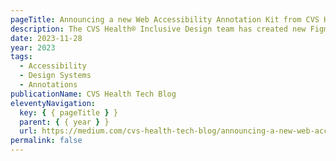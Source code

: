```yaml
---
pageTitle: Announcing a new Web Accessibility Annotation Kit from CVS Health Inclusive Design
description: The CVS Health® Inclusive Design team has created new Figma annotation kits for multiple platforms. Today, we are releasing the first of these tools for annotating web accessibility. Our hope is that the Design and Accessibility disciplines use and improve on them so that the internet as a whole may become more accessible.
date: 2023-11-28
year: 2023
tags:
  - Accessibility
  - Design Systems
  - Annotations
publicationName: CVS Health Tech Blog
eleventyNavigation:
  key: { { pageTitle } }
  parent: { { year } }
  url: https://medium.com/cvs-health-tech-blog/announcing-a-new-web-accessibility-annotation-kit-from-inclusive-design-607bc23ba419
permalink: false
---
```

